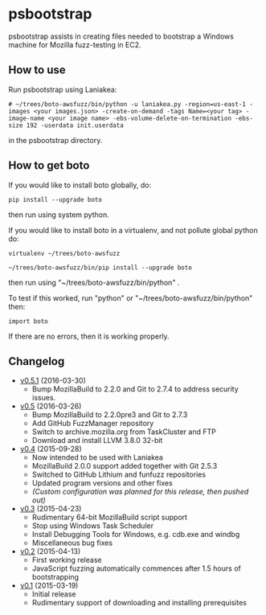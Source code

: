 # psbootstrap
psbootstrap assists in creating files needed to bootstrap a Windows machine for Mozilla fuzz-testing in EC2.

## How to use
Run psbootstrap using Laniakea:

```
# ~/trees/boto-awsfuzz/bin/python -u laniakea.py -region=us-east-1 -images <your images.json> -create-on-demand -tags Name=<your tag> -image-name <your image name> -ebs-volume-delete-on-termination -ebs-size 192 -userdata init.userdata
```
in the psbootstrap directory.

## How to get boto

If you would like to install boto globally, do:

```
pip install --upgrade boto
```

then run using system python.

If you would like to install boto in a virtualenv, and not pollute global python do:

```
virtualenv ~/trees/boto-awsfuzz

~/trees/boto-awsfuzz/bin/pip install --upgrade boto
```

then run using "~/trees/boto-awsfuzz/bin/python" .

To test if this worked, run "python" or "~/trees/boto-awsfuzz/bin/python" then:

```
import boto
```

If there are no errors, then it is working properly.

## Changelog
- [v0.5.1](https://github.com/MozillaSecurity/psbootstrap/releases/tag/v0.5.1) (2016-03-30)
  - Bump MozillaBuild to 2.2.0 and Git to 2.7.4 to address security issues.
- [v0.5](https://github.com/MozillaSecurity/psbootstrap/releases/tag/v0.5) (2016-03-26)
  - Bump MozillaBuild to 2.2.0pre3 and Git to 2.7.3
  - Add GitHub FuzzManager repository
  - Switch to archive.mozilla.org from TaskCluster and FTP
  - Download and install LLVM 3.8.0 32-bit
- [v0.4](https://github.com/MozillaSecurity/psbootstrap/releases/tag/v0.4) (2015-09-28)
  - Now intended to be used with Laniakea
  - MozillaBuild 2.0.0 support added together with Git 2.5.3
  - Switched to GitHub Lithium and funfuzz repositories
  - Updated program versions and other fixes
  - *(Custom configuration was planned for this release, then pushed out)*
- [v0.3](https://github.com/MozillaSecurity/psbootstrap/releases/tag/v0.3) (2015-04-23)
  - Rudimentary 64-bit MozillaBuild script support
  - Stop using Windows Task Scheduler
  - Install Debugging Tools for Windows, e.g. cdb.exe and windbg
  - Miscellaneous bug fixes
- [v0.2](https://github.com/MozillaSecurity/psbootstrap/releases/tag/v0.2) (2015-04-13)
  - First working release
  - JavaScript fuzzing automatically commences after 1.5 hours of bootstrapping
- [v0.1](https://github.com/MozillaSecurity/psbootstrap/releases/tag/v0.1) (2015-03-19)
  - Initial release
  - Rudimentary support of downloading and installing prerequisites

